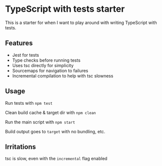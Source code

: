 # TypeScript with tests starter

This is a starter for when I want to play around with writing TypeScript with tests.

## Features

- Jest for tests
- Type checks before running tests
- Uses tsc directly for simplicity
- Sourcemaps for navigation to failures
- Incremental compilation to help with tsc slowness

## Usage

Run tests with `npm test`

Clean build cache & target dir with `npm clean`

Run the main script with `npm start`

Build output goes to `target` with no bundling, etc.

## Irritations

tsc is slow, even with the `incremental` flag enabled
